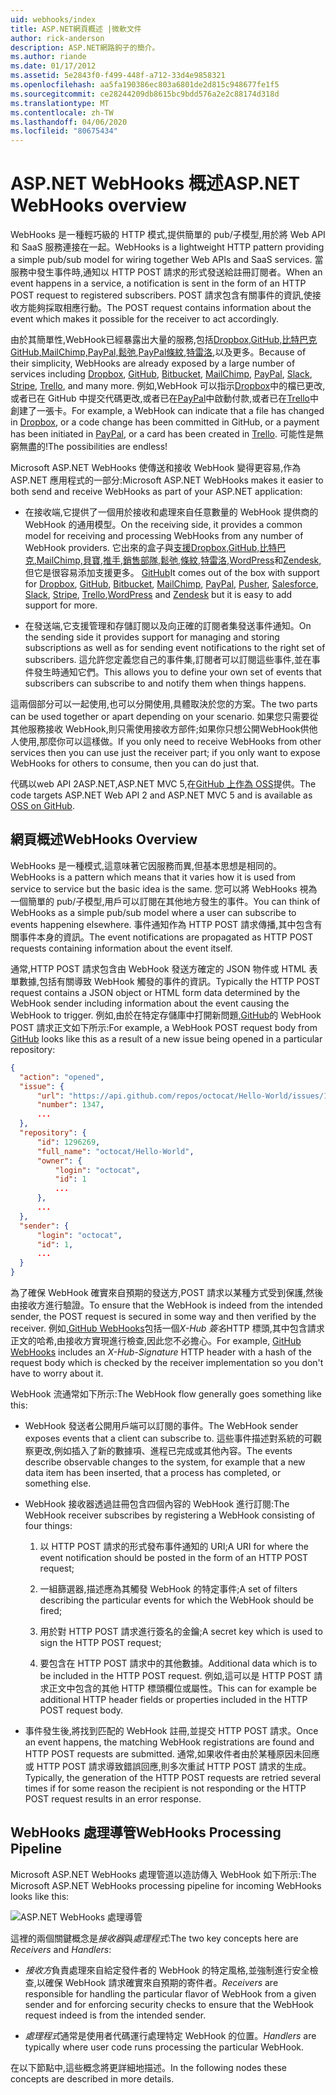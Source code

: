 ```yaml
---
uid: webhooks/index
title: ASP.NET網頁概述 |微軟文件
author: rick-anderson
description: ASP.NET網路鉤子的簡介。
ms.author: riande
ms.date: 01/17/2012
ms.assetid: 5e2843f0-f499-448f-a712-33d4e9858321
ms.openlocfilehash: aa5fa190386ec803a6801de2d815c948677fe1f5
ms.sourcegitcommit: ce28244209db8615bc9bdd576a2e2c88174d318d
ms.translationtype: MT
ms.contentlocale: zh-TW
ms.lasthandoff: 04/06/2020
ms.locfileid: "80675434"
---
```

# <a name="aspnet-webhooks-overview"></a><span data-ttu-id="fd3b4-103">ASP.NET WebHooks 概述</span><span class="sxs-lookup"><span data-stu-id="fd3b4-103">ASP.NET WebHooks overview</span></span>

<span data-ttu-id="fd3b4-104">WebHooks 是一種輕巧級的 HTTP 模式,提供簡單的 pub/子模型,用於將 Web API 和 SaaS 服務連接在一起。</span><span class="sxs-lookup"><span data-stu-id="fd3b4-104">WebHooks is a lightweight HTTP pattern providing a simple pub/sub model for wiring together Web APIs and SaaS services.</span></span> <span data-ttu-id="fd3b4-105">當服務中發生事件時,通知以 HTTP POST 請求的形式發送給註冊訂閱者。</span><span class="sxs-lookup"><span data-stu-id="fd3b4-105">When an event happens in a service, a notification is sent in the form of an HTTP POST request to registered subscribers.</span></span> <span data-ttu-id="fd3b4-106">POST 請求包含有關事件的資訊,使接收方能夠採取相應行動。</span><span class="sxs-lookup"><span data-stu-id="fd3b4-106">The POST request contains information about the event which makes it possible for the receiver to act accordingly.</span></span>

<span data-ttu-id="fd3b4-107">由於其簡單性,WebHook已經暴露出大量的服務,包括[Dropbox,GitHub,](http://dropbox.com/)[比特巴克](https://bitbucket.org/)[GitHub](https://www.github.com/)[,MailChimp,PayPal,](http://www.mailchimp.com/)[鬆弛](http://www.slack.com),[PayPal](http://www.paypal.com/)[條紋](http://www.stripe.com),[特雷洛](http://www.trello.com/),以及更多。</span><span class="sxs-lookup"><span data-stu-id="fd3b4-107">Because of their simplicity, WebHooks are already exposed by a large number of services including [Dropbox](http://dropbox.com/), [GitHub](https://www.github.com/), [Bitbucket](https://bitbucket.org/), [MailChimp](http://www.mailchimp.com/), [PayPal](http://www.paypal.com/), [Slack](http://www.slack.com), [Stripe](http://www.stripe.com), [Trello](http://www.trello.com/), and many more.</span></span> <span data-ttu-id="fd3b4-108">例如,WebHook 可以指示[Dropbox](http://dropbox.com/)中的檔已更改,或者已在 GitHub 中提交代碼更改,或者已在[PayPal](http://www.paypal.com/)中啟動付款,或者已在[Trello](http://www.trello.com/)中創建了一張卡。</span><span class="sxs-lookup"><span data-stu-id="fd3b4-108">For example, a WebHook can indicate that a file has changed in [Dropbox](http://dropbox.com/), or a code change has been committed in GitHub, or a payment has been initiated in [PayPal](http://www.paypal.com/), or a card has been created in [Trello](http://www.trello.com/).</span></span> <span data-ttu-id="fd3b4-109">可能性是無窮無盡的!</span><span class="sxs-lookup"><span data-stu-id="fd3b4-109">The possibilities are endless!</span></span>

<span data-ttu-id="fd3b4-110">Microsoft ASP.NET WebHooks 使傳送和接收 WebHook 變得更容易,作為 ASP.NET 應用程式的一部分:</span><span class="sxs-lookup"><span data-stu-id="fd3b4-110">Microsoft ASP.NET WebHooks makes it easier to both send and receive WebHooks as part of your ASP.NET application:</span></span>

* <span data-ttu-id="fd3b4-111">在接收端,它提供了一個用於接收和處理來自任意數量的 WebHook 提供商的 WebHook 的通用模型。</span><span class="sxs-lookup"><span data-stu-id="fd3b4-111">On the receiving side, it provides a common model for receiving and processing WebHooks from any number of WebHook providers.</span></span> <span data-ttu-id="fd3b4-112">它出來的盒子與[支援Dropbox,GitHub,](http://dropbox.com/)[比特巴克](https://bitbucket.org/)[,MailChimp,](http://www.mailchimp.com/)[貝寶](http://www.paypal.com/),[推手](http://www.pusher.com),[銷售部隊](http://www.salesforce.com),[鬆弛](http://www.slack.com),[條紋](http://www.stripe.com),[特雷洛](http://www.trello.com/)[,WordPress](http://www.wordpress.com)和[Zendesk,](https://www.zendesk.com/)但它是很容易添加支援更多。 [GitHub](https://www.github.com/)</span><span class="sxs-lookup"><span data-stu-id="fd3b4-112">It comes out of the box with support for [Dropbox](http://dropbox.com/), [GitHub](https://www.github.com/), [Bitbucket](https://bitbucket.org/), [MailChimp](http://www.mailchimp.com/), [PayPal](http://www.paypal.com/), [Pusher](http://www.pusher.com), [Salesforce](http://www.salesforce.com), [Slack](http://www.slack.com), [Stripe](http://www.stripe.com), [Trello](http://www.trello.com/),[WordPress](http://www.wordpress.com) and [Zendesk](https://www.zendesk.com/) but it is easy to add support for more.</span></span>

* <span data-ttu-id="fd3b4-113">在發送端,它支援管理和存儲訂閱以及向正確的訂閱者集發送事件通知。</span><span class="sxs-lookup"><span data-stu-id="fd3b4-113">On the sending side it provides support for managing and storing subscriptions as well as for sending event notifications to the right set of subscribers.</span></span> <span data-ttu-id="fd3b4-114">這允許您定義您自己的事件集,訂閱者可以訂閱這些事件,並在事件發生時通知它們。</span><span class="sxs-lookup"><span data-stu-id="fd3b4-114">This allows you to define your own set of events that subscribers can subscribe to and notify them when things happens.</span></span>

<span data-ttu-id="fd3b4-115">這兩個部分可以一起使用,也可以分開使用,具體取決於您的方案。</span><span class="sxs-lookup"><span data-stu-id="fd3b4-115">The two parts can be used together or apart depending on your scenario.</span></span> <span data-ttu-id="fd3b4-116">如果您只需要從其他服務接收 WebHook,則只需使用接收方部件;如果你只想公開WebHook供他人使用,那麼你可以這樣做。</span><span class="sxs-lookup"><span data-stu-id="fd3b4-116">If you only need to receive WebHooks from other services then you can use just the receiver part; if you only want to expose WebHooks for others to consume, then you can do just that.</span></span>

<span data-ttu-id="fd3b4-117">代碼以web API 2ASP.NET,ASP.NET MVC 5,在[GitHub 上作為 OSS](https://github.com/aspnet/WebHooks)提供。</span><span class="sxs-lookup"><span data-stu-id="fd3b4-117">The code targets ASP.NET Web API 2 and ASP.NET MVC 5 and is available as [OSS on GitHub](https://github.com/aspnet/WebHooks).</span></span>

## <a name="webhooks-overview"></a><span data-ttu-id="fd3b4-118">網頁概述</span><span class="sxs-lookup"><span data-stu-id="fd3b4-118">WebHooks Overview</span></span>

<span data-ttu-id="fd3b4-119">WebHooks 是一種模式,這意味著它因服務而異,但基本思想是相同的。</span><span class="sxs-lookup"><span data-stu-id="fd3b4-119">WebHooks is a pattern which means that it varies how it is used from service to service but the basic idea is the same.</span></span> <span data-ttu-id="fd3b4-120">您可以將 WebHooks 視為一個簡單的 pub/子模型,用戶可以訂閱在其他地方發生的事件。</span><span class="sxs-lookup"><span data-stu-id="fd3b4-120">You can think of WebHooks as a simple pub/sub model where a user can subscribe to events happening elsewhere.</span></span> <span data-ttu-id="fd3b4-121">事件通知作為 HTTP POST 請求傳播,其中包含有關事件本身的資訊。</span><span class="sxs-lookup"><span data-stu-id="fd3b4-121">The event notifications are propagated as HTTP POST requests containing information about the event itself.</span></span>

<span data-ttu-id="fd3b4-122">通常,HTTP POST 請求包含由 WebHook 發送方確定的 JSON 物件或 HTML 表單數據,包括有關導致 WebHook 觸發的事件的資訊。</span><span class="sxs-lookup"><span data-stu-id="fd3b4-122">Typically the HTTP POST request contains a JSON object or HTML form data determined by the WebHook sender including information about the event causing the WebHook to trigger.</span></span> <span data-ttu-id="fd3b4-123">例如,由於在特定存儲庫中打開新問題[,GitHub](https://www.github.com/)的 WebHook POST 請求正文如下所示:</span><span class="sxs-lookup"><span data-stu-id="fd3b4-123">For example, a WebHook POST request body from [GitHub](https://www.github.com/) looks like this as a result of a new issue being opened in a particular repository:</span></span>

```json
{
  "action": "opened",
  "issue": {
      "url": "https://api.github.com/repos/octocat/Hello-World/issues/1347",
      "number": 1347,
      ...
  },
  "repository": {
      "id": 1296269,
      "full_name": "octocat/Hello-World",
      "owner": {
          "login": "octocat",
          "id": 1
          ...
      },
      ...
  },
  "sender": {
      "login": "octocat",
      "id": 1,
      ...
  }
}
```

<span data-ttu-id="fd3b4-124">為了確保 WebHook 確實來自預期的發送方,POST 請求以某種方式受到保護,然後由接收方進行驗證。</span><span class="sxs-lookup"><span data-stu-id="fd3b4-124">To ensure that the WebHook is indeed from the intended sender, the POST request is secured in some way and then verified by the receiver.</span></span> <span data-ttu-id="fd3b4-125">例如[,GitHub WebHooks](https://developer.github.com/webhooks/)包括一個*X-Hub 簽名*HTTP 標頭,其中包含請求正文的哈希,由接收方實現進行檢查,因此您不必擔心。</span><span class="sxs-lookup"><span data-stu-id="fd3b4-125">For example, [GitHub WebHooks](https://developer.github.com/webhooks/) includes an *X-Hub-Signature* HTTP header with a hash of the request body which is checked by the receiver implementation so you don't have to worry about it.</span></span>

<span data-ttu-id="fd3b4-126">WebHook 流通常如下所示:</span><span class="sxs-lookup"><span data-stu-id="fd3b4-126">The WebHook flow generally goes something like this:</span></span>

* <span data-ttu-id="fd3b4-127">WebHook 發送者公開用戶端可以訂閱的事件。</span><span class="sxs-lookup"><span data-stu-id="fd3b4-127">The WebHook sender exposes events that a client can subscribe to.</span></span> <span data-ttu-id="fd3b4-128">這些事件描述對系統的可觀察更改,例如插入了新的數據項、進程已完成或其他內容。</span><span class="sxs-lookup"><span data-stu-id="fd3b4-128">The events describe observable changes to the system, for example that a new data item has been inserted, that a process has completed, or something else.</span></span>

* <span data-ttu-id="fd3b4-129">WebHook 接收器透過註冊包含四個內容的 WebHook 進行訂閱:</span><span class="sxs-lookup"><span data-stu-id="fd3b4-129">The WebHook receiver subscribes by registering a WebHook consisting of four things:</span></span>

     1. <span data-ttu-id="fd3b4-130">以 HTTP POST 請求的形式發布事件通知的 URI;</span><span class="sxs-lookup"><span data-stu-id="fd3b4-130">A URI for where the event notification should be posted in the form of an HTTP POST request;</span></span>

     2. <span data-ttu-id="fd3b4-131">一組篩選器,描述應為其觸發 WebHook 的特定事件;</span><span class="sxs-lookup"><span data-stu-id="fd3b4-131">A set of filters describing the particular events for which the WebHook should be fired;</span></span>

     3. <span data-ttu-id="fd3b4-132">用於對 HTTP POST 請求進行簽名的金鑰;</span><span class="sxs-lookup"><span data-stu-id="fd3b4-132">A secret key which is used to sign the HTTP POST request;</span></span>

     4. <span data-ttu-id="fd3b4-133">要包含在 HTTP POST 請求中的其他數據。</span><span class="sxs-lookup"><span data-stu-id="fd3b4-133">Additional data which is to be included in the HTTP POST request.</span></span> <span data-ttu-id="fd3b4-134">例如,這可以是 HTTP POST 請求正文中包含的其他 HTTP 標頭欄位或屬性。</span><span class="sxs-lookup"><span data-stu-id="fd3b4-134">This can for example be additional HTTP header fields or properties included in the HTTP POST request body.</span></span>

* <span data-ttu-id="fd3b4-135">事件發生後,將找到匹配的 WebHook 註冊,並提交 HTTP POST 請求。</span><span class="sxs-lookup"><span data-stu-id="fd3b4-135">Once an event happens, the matching WebHook registrations are found and HTTP POST requests are submitted.</span></span> <span data-ttu-id="fd3b4-136">通常,如果收件者由於某種原因未回應或 HTTP POST 請求導致錯誤回應,則多次重試 HTTP POST 請求的生成。</span><span class="sxs-lookup"><span data-stu-id="fd3b4-136">Typically, the generation of the HTTP POST requests are retried several times if for some reason the recipient is not responding or the HTTP POST request results in an error response.</span></span>

## <a name="webhooks-processing-pipeline"></a><span data-ttu-id="fd3b4-137">WebHooks 處理導管</span><span class="sxs-lookup"><span data-stu-id="fd3b4-137">WebHooks Processing Pipeline</span></span>

<span data-ttu-id="fd3b4-138">Microsoft ASP.NET WebHooks 處理管道以造訪傳入 WebHook 如下所示:</span><span class="sxs-lookup"><span data-stu-id="fd3b4-138">The Microsoft ASP.NET WebHooks processing pipeline for incoming WebHooks looks like this:</span></span>

![ASP.NET WebHooks 處理導管](_static/WebHookReceivers.png)

<span data-ttu-id="fd3b4-140">這裡的兩個關鍵概念是*接收器*與*處理程式*:</span><span class="sxs-lookup"><span data-stu-id="fd3b4-140">The two key concepts here are *Receivers* and *Handlers*:</span></span>

* <span data-ttu-id="fd3b4-141">*接收方*負責處理來自給定發件者的 WebHook 的特定風格,並強制進行安全檢查,以確保 WebHook 請求確實來自預期的寄件者。</span><span class="sxs-lookup"><span data-stu-id="fd3b4-141">*Receivers* are responsible for handling the particular flavor of WebHook from a given sender and for enforcing security checks to ensure that the WebHook request indeed is from the intended sender.</span></span>

* <span data-ttu-id="fd3b4-142">*處理程式*通常是使用者代碼運行處理特定 WebHook 的位置。</span><span class="sxs-lookup"><span data-stu-id="fd3b4-142">*Handlers* are typically where user code runs processing the particular WebHook.</span></span>

<span data-ttu-id="fd3b4-143">在以下節點中,這些概念將更詳細地描述。</span><span class="sxs-lookup"><span data-stu-id="fd3b4-143">In the following nodes these concepts are described in more details.</span></span>

